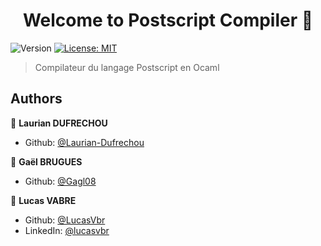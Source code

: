 <h1 align="center">Welcome to Postscript Compiler 👋</h1>
<p>
  <img alt="Version" src="https://img.shields.io/badge/version-1.0.0-blue.svg?cacheSeconds=2592000" />
  <a href="#" target="_blank">
    <img alt="License: MIT" src="https://img.shields.io/badge/License-MIT-yellow.svg" />
  </a>
</p>

> Compilateur du langage Postscript en Ocaml

## Authors

👤 **Laurian DUFRECHOU**

* Github: [@Laurian-Dufrechou](https://github.com/Laurian-Dufrechou)

👤 **Gaël BRUGUES**

* Github: [@Gagl08](https://github.com/Gagl08)

👤 **Lucas VABRE**

* Github: [@LucasVbr](https://github.com/LucasVbr)
* LinkedIn: [@lucasvbr](https://linkedin.com/in/lucasvbr)

